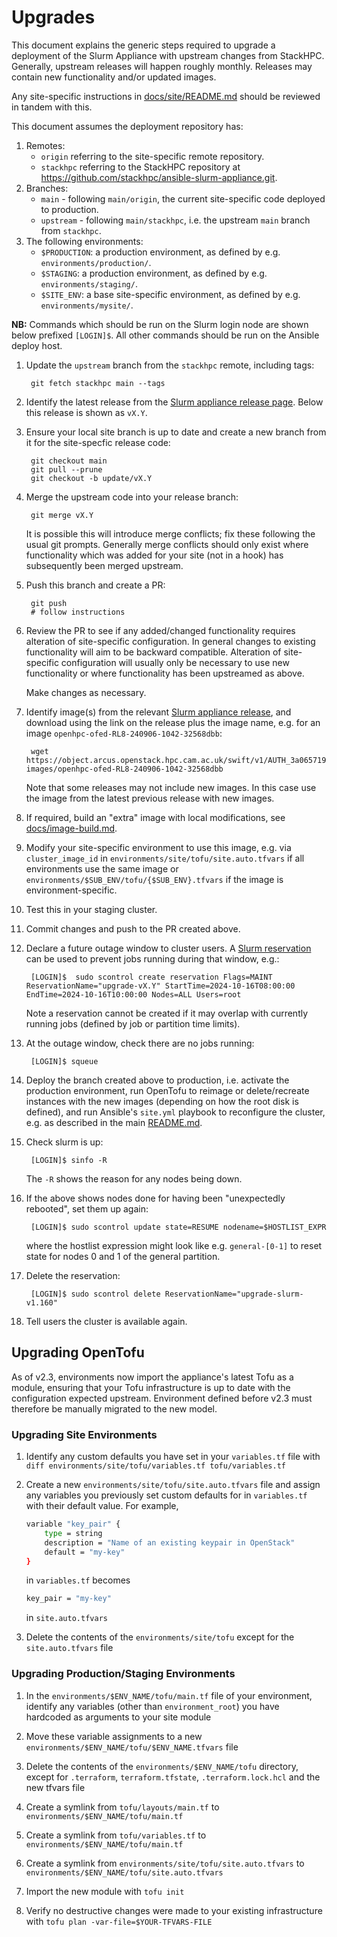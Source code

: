 # Upgrades

This document explains the generic steps required to upgrade a deployment of the Slurm Appliance with upstream changes from StackHPC.
Generally, upstream releases will happen roughly monthly. Releases may contain new functionality and/or updated images.

Any site-specific instructions in [docs/site/README.md](site/README.md) should be reviewed in tandem with this.

This document assumes the deployment repository has:
1. Remotes:
    - `origin` referring to the site-specific remote repository.
    - `stackhpc` referring to the StackHPC repository at https://github.com/stackhpc/ansible-slurm-appliance.git.
2. Branches:
    - `main` - following `main/origin`, the current site-specific code deployed to production.
    - `upstream` - following `main/stackhpc`, i.e. the upstream `main` branch from `stackhpc`.
3. The following environments:
    - `$PRODUCTION`: a production environment, as defined by e.g. `environments/production/`.
    - `$STAGING`: a production environment, as defined by e.g. `environments/staging/`.
    - `$SITE_ENV`: a base site-specific environment, as defined by e.g. `environments/mysite/`.

**NB:** Commands which should be run on the Slurm login node are shown below prefixed `[LOGIN]$`.
All other commands should be run on the Ansible deploy host.

1. Update the `upstream` branch from the `stackhpc` remote, including tags:

        git fetch stackhpc main --tags

1. Identify the latest release from the [Slurm appliance release page](https://github.com/stackhpc/ansible-slurm-appliance/releases). Below this release is shown as `vX.Y`.

1. Ensure your local site branch is up to date and create a new branch from it for the
   site-specfic release code:

        git checkout main
        git pull --prune
        git checkout -b update/vX.Y

1. Merge the upstream code into your release branch:

        git merge vX.Y

   It is possible this will introduce merge conflicts; fix these following the usual git 
   prompts. Generally merge conflicts should only exist where functionality which was added
   for your site (not in a hook) has subsequently been merged upstream.

1. Push this branch and create a PR:

        git push
        # follow instructions

1. Review the PR to see if any added/changed functionality requires alteration of
   site-specific configuration. In general changes to existing functionality will aim to be
   backward compatible. Alteration of site-specific configuration will usually only be
   necessary to use new functionality or where functionality has been upstreamed as above.

   Make changes as necessary.

1. Identify image(s) from the relevant [Slurm appliance release](https://github.com/stackhpc/ansible-slurm-appliance/releases), and download
   using the link on the release plus the image name, e.g. for an image `openhpc-ofed-RL8-240906-1042-32568dbb`:

        wget https://object.arcus.openstack.hpc.cam.ac.uk/swift/v1/AUTH_3a06571936a0424bb40bc5c672c4ccb1/openhpc-images/openhpc-ofed-RL8-240906-1042-32568dbb

    Note that some releases may not include new images. In this case use the image from the latest previous release with new images.

1. If required, build an "extra" image with local modifications, see [docs/image-build.md](./image-build.md).

1. Modify your site-specific environment to use this image, e.g. via `cluster_image_id` in `environments/site/tofu/site.auto.tfvars` if all environments use the same image
   or `environments/$SUB_ENV/tofu/{$SUB_ENV}.tfvars` if the image is environment-specific.

1. Test this in your staging cluster.

1. Commit changes and push to the PR created above.

1. Declare a future outage window to cluster users. A [Slurm reservation](https://slurm.schedmd.com/scontrol.html#lbAQ) can be
   used to prevent jobs running during that window, e.g.:

        [LOGIN]$  sudo scontrol create reservation Flags=MAINT ReservationName="upgrade-vX.Y" StartTime=2024-10-16T08:00:00 EndTime=2024-10-16T10:00:00 Nodes=ALL Users=root

   Note a reservation cannot be created if it may overlap with currently running jobs (defined by job or partition time limits).

1. At the outage window, check there are no jobs running:

        [LOGIN]$ squeue

1. Deploy the branch created above to production, i.e. activate the production environment, run OpenTofu to reimage or
delete/recreate instances with the new images (depending on how the root disk is defined), and run Ansible's `site.yml`
playbook to reconfigure the cluster, e.g. as described in the main [README.md](../README.md).

1. Check slurm is up:

        [LOGIN]$ sinfo -R
   
   The `-R` shows the reason for any nodes being down.

1. If the above shows nodes done for having been "unexpectedly rebooted", set them up again:

        [LOGIN]$ sudo scontrol update state=RESUME nodename=$HOSTLIST_EXPR

    where the hostlist expression might look like e.g. `general-[0-1]` to reset state for nodes 0 and 1 of the general partition.

1. Delete the reservation:

        [LOGIN]$ sudo scontrol delete ReservationName="upgrade-slurm-v1.160"

1. Tell users the cluster is available again.

## Upgrading OpenTofu

As of v2.3, environments now import the appliance's latest Tofu as a module, ensuring that your Tofu infrastructure is up to date
with the configuration expected upstream. Environment defined before v2.3 must therefore be manually migrated to the new model.

### Upgrading Site Environments

1. Identify any custom defaults you have set in your `variables.tf` file with `diff environments/site/tofu/variables.tf tofu/variables.tf`

1. Create a new `environments/site/tofu/site.auto.tfvars` file and assign any variables you previously set custom defaults for in `variables.tf` with their default value. For
   example,
   ```sh
   variable "key_pair" {
       type = string
       description = "Name of an existing keypair in OpenStack"
       default = "my-key"
   }
   ```
   in `variables.tf` becomes
   ```sh
   key_pair = "my-key"
   ```
   in `site.auto.tfvars`

1. Delete the contents of the `environments/site/tofu` except for the `site.auto.tfvars` file

### Upgrading Production/Staging Environments

1. In the `environments/$ENV_NAME/tofu/main.tf` file of your environment, identify any variables (other than `environment_root`) you have hardcoded as arguments to your site module

1. Move these variable assignments to a new `environments/$ENV_NAME/tofu/$ENV_NAME.tfvars` file

1. Delete the contents of the `environments/$ENV_NAME/tofu` directory, except for `.terraform`, `terraform.tfstate`, `.terraform.lock.hcl` and the new tfvars file

1. Create a symlink from `tofu/layouts/main.tf` to `environments/$ENV_NAME/tofu/main.tf`

1. Create a symlink from `tofu/variables.tf` to `environments/$ENV_NAME/tofu/main.tf`

1. Create a symlink from `environments/site/tofu/site.auto.tfvars` to `environments/$ENV_NAME/tofu/site.auto.tfvars`

1. Import the new module with `tofu init`

1. Verify no destructive changes were made to your existing infrastructure with `tofu plan -var-file=$YOUR-TFVARS-FILE`
